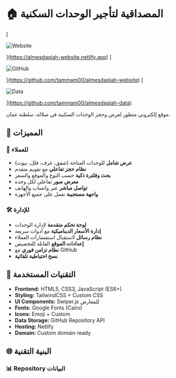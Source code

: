 # 🏠 المصداقية لتأجير الوحدات السكنية

[

![Website](https://img.shields.io/badge/Website-Live-brightgreen)

](https://almesdaqiah-website.netlify.app)
[

![GitHub](https://img.shields.io/badge/GitHub-Repository-blue)

](https://github.com/tammam00/almesdaqiah-website)
[

![Data](https://img.shields.io/badge/Data-Repository-orange)

](https://github.com/tammam00/almesdaqiah-data)

موقع إلكتروني متطور لعرض وحجز الوحدات السكنية في صلالة، سلطنة عمان.

## 🚀 المميزات

### 🏡 للعملاء
- **عرض شامل** للوحدات المتاحة (شقق، غرف، فلل، بيوت)
- **نظام حجز تفاعلي** مع تقويم متقدم
- **بحث وفلترة ذكية** حسب النوع والموقع والسعر
- **معرض صور** تفاعلي لكل وحدة
- **تواصل مباشر** عبر واتساب والهاتف
- **واجهة مستجيبة** تعمل على جميع الأجهزة

### 🛠️ للإدارة
- **لوحة تحكم متقدمة** لإدارة الوحدات
- **إدارة الأسعار الديناميكية** مع أدوات سريعة
- **نظام رسائل** لاستقبال استفسارات العملاء
- **إعدادات الموقع** القابلة للتخصيص
- **نظام تزامن فوري** مع GitHub
- **نسخ احتياطية تلقائية**

## 🔧 التقنيات المستخدمة

- **Frontend:** HTML5, CSS3, JavaScript (ES6+)
- **Styling:** TailwindCSS + Custom CSS
- **UI Components:** Swiper.js للمعارض
- **Fonts:** Google Fonts (Cairo)
- **Icons:** Emoji + Custom
- **Data Storage:** GitHub Repository API
- **Hosting:** Netlify
- **Domain:** Custom domain ready

## 🌐 البنية التقنية

### 📊 Repository البيانات
